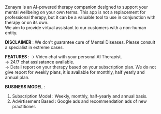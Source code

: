 Zenayra is an AI-powered therapy companion designed to support your mental wellbeing on your own terms.  This app is not a replacement for professional therapy, but it can be a valuable tool to use in conjunction with therapy or on its own.<br>
We aim to provide virtual assistant to our customers with a non-human entity.<br>

**DISCLAIMER** : We don't guarantee cure of Mental Diseases. Please consult a specialist in extreme cases.<br>

**FEATURES** :
-> Video chat with your personal AI Therapist.<br>
-> 24/7 chat assisatance available.<br>
-> Detail report on your therapy based on your subscription plan. We do not give report for weekly plans, it is available for monthly, half yearly and annual plan.<br>

 **BUSINESS MODEL** :
 1. Subscription Model : Weekly, monthly, half-yearly and annual basis.
 2. Advirtisement Based : Google ads and recommendation ads of new practitioner.



    
